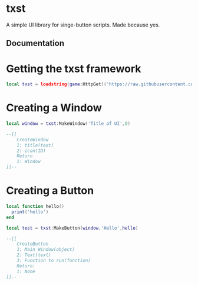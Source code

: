 # txst
A simple UI library for singe-button scripts. Made because yes.

## Documentation

# Getting the txst framework

```lua
local txst = loadstring(game:HttpGet(('https://raw.githubusercontent.com/cinarkagan/txst/main/txst.lua')))()
```


# Creating a Window
```lua
local window = txst:MakeWindow('Title of UI',0)

--[[
	CreateWindow
	1: title(text)
	2: icon(ID)
	Return
	1: Window
]]--
```
# Creating a Button

```lua
local function hello()
  print('hello')
end

local test = txst:MakeButton(window,'Hello',hello)

--[[
	CreateButton
	1: Main Window(object)
	2: Text(text)
	3: Function to run(function)
	Return:
	1: None
]]--
```
